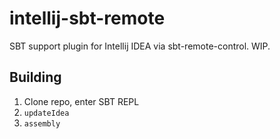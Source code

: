# intellij-sbt-remote

SBT support plugin for Intellij IDEA via sbt-remote-control. WIP.

## Building

1. Clone repo, enter SBT REPL
2. `updateIdea`
3. `assembly`
